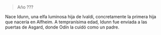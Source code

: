 > Año ???

Nace Idunn, una elfa luminosa hija de Ivaldi, concretamente la primera hija que nacería en Alfheim. A tempranísima edad, Idunn fue enviada a las puertas de Asgard, donde Odín la cuidó como un padre.